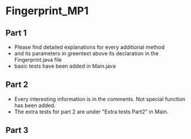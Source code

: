 # Fingerprint_MP1

## Part 1
- Please find detailed explanations for every additional method 
- and its parameters in greentext above its declaration in the Fingerprint.java file
- basic tests have been added in Main.java

## Part 2

- Every interesting information is in the comments. Not special function has been added.
- The extra tests for part 2 are under "Extra tests Part2" in Main.

## Part 3
